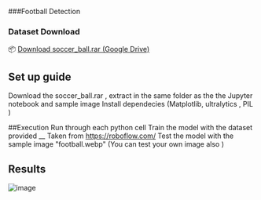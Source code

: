 ###Football Detection

### Dataset Download
📦 [Download soccer_ball.rar (Google Drive)](https://drive.google.com/your-link-here)

## Set up guide
Download the soccer_ball.rar , extract in the same folder as the the Jupyter notebook and sample image 
Install dependecies (Matplotlib, ultralytics , PIL )

##Execution
Run through each python cell 
Train the model with the dataset provided __ Taken from https://roboflow.com/
Test the model with the sample image "football.webp" (You can test your own image also )

## Results 
![image](https://github.com/user-attachments/assets/eb545778-35b0-436a-97f5-08ec1a68a451)
